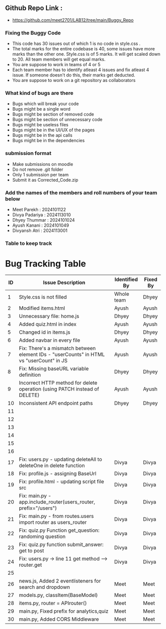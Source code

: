 ## Github Repo Link :
- https://github.com/meet2701/LAB12/tree/main/Buggy_Repo

### Fixing the Buggy Code

- This code has 30 issues out of which 1 is no code in style.css . 
- The total marks for the entire codebase is 40, some issues have more marks than the other one. Style.css is of 5 marks. It will get scaled down to 20. All team members will get equal marks.
- You are suppose to work in teams of 4 or 5
- Each team member has to identify atleast 4 issues and fix atleast 4 issue. If someone doesn't do this, their marks get deducted.
- You are suppose to work on a git repository as collaborators

### What kind of bugs are there

- Bugs which will break your code
- Bugs might be a single word
- Bugs might be section of removed code
- Bugs might be section of unnecessary code
- Bugs might be useless files
- Bugs might be in the UI/UX of the pages
- Bugs might be in the api calls
- Bugs might be in the dependencies  

### submission format

- Make submissions on moodle
- Do not remove .git folder 
- Only 1 submission per team
- Submit it as Corrected_Code.zip

### Add the names of the members and roll numbers of your team below

- Meet Parekh : 2024101122
- Divya Padariya : 2024113010
- Dhyey Thummar : 2024101024
- Ayush Kanani : 2024101049
- Divyansh Atri : 2024113001

### Table to keep track

# Bug Tracking Table

| ID | Issue Description | Identified By | Fixed By |
|----|------------------|--------------|----------|
| 1 | Style.css is not filled | Whole team | Dhyey |
| 2 | Modified items.html | Ayush | Ayush |
| 3 | Unnecessary file: home.js | Dhyey | Dhyey |
| 4 | Added quiz.html in index | Ayush | Ayush |
| 5 | Changed id in items.js | Dhyey | Dhyey |
| 6 | Added navbar in every file | Ayush | Ayush |
| 7 | Fix: There's a mismatch between element IDs - "userCounts" in HTML vs "userCount" in JS | Ayush | Ayush |
| 8 | Fix: Missing baseURL variable definition | Dhyey | Dhyey |
| 9 | Incorrect HTTP method for delete operation (using PATCH instead of DELETE) | Ayush | Ayush |
| 10 | Inconsistent API endpoint paths | Dhyey | Dhyey |
| 11 | | | |
| 12 | | | |
| 13 | | | |
| 14 | | | |
| 15 | | | |
| 16 | | | |
| 17 | Fix: users.py - updating deleteAll to deleteOne in delete function| Divya | Divya |
| 18 | Fix: profile.js - assigning BaseUrl | Divya | Divya |
| 19 | Fix: profile.html - updating script file src | Divya | Divya |
| 20 | Fix: main.py - app.include_router(users_router, prefix="/users") | Divya | Divya |
| 21 | Fix: main.py - from routes.users import router as users_router | Divya | Divya |
| 22 | Fix: quiz.py Function get_question: randoming question | Divya | Divya |
| 23 | Fix: quiz.py function submit_answer: get to post | Divya | Divya |
| 24 | Fix: users.py -> line 11 get method --> router.get | Divya | Divya |
| 25 | | | |
| 26 | news.js, Added 2 eventlisteners for search and dropdown | Meet | Meet |
| 27 | models.py, classItem(BaseModel) | Meet | Meet |
| 28 | items.py, router = APIrouter() | Meet | Meet |
| 29 | main.py, Fixed prefix for analytics,quiz | Meet | Meet |
| 30 | main.py, Added CORS Middleware | Meet | Meet |
